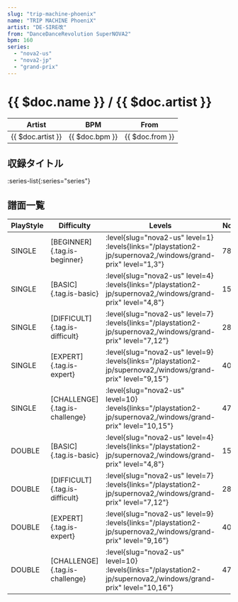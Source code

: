 ```yaml
---
slug: "trip-machine-phoenix"
name: "TRIP MACHINE PhoeniX"
artist: "DE-SIRE改"
from: "DanceDanceRevolution SuperNOVA2"
bpm: 160
series:
  - "nova2-us"
  - "nova2-jp"
  - "grand-prix"
---
```


# {{ $doc.name }} / {{ $doc.artist }}

|Artist|BPM|From|
|------|---|----|
|{{ $doc.artist }}|{{ $doc.bpm }}|{{ $doc.from }}|

## 収録タイトル

:series-list{:series="series"}

## 譜面一覧

|PlayStyle|Difficulty|Levels|Notes|Movie|
|---------|----------|------|-----|-----|
|SINGLE|[BEGINNER]{.tag.is-beginner}|<div class="field is-grouped is-grouped-multiline"> :level{slug="nova2-us" level=1}  :levels{links="/playstation2-jp/supernova2,/windows/grand-prix" level="1,3"}</div>|78/0||
|SINGLE|[BASIC]{.tag.is-basic}|<div class="field is-grouped is-grouped-multiline"> :level{slug="nova2-us" level=4}  :levels{links="/playstation2-jp/supernova2,/windows/grand-prix" level="4,8"}</div>|159/1||
|SINGLE|[DIFFICULT]{.tag.is-difficult}|<div class="field is-grouped is-grouped-multiline"> :level{slug="nova2-us" level=7}  :levels{links="/playstation2-jp/supernova2,/windows/grand-prix" level="7,12"}</div>|283/1||
|SINGLE|[EXPERT]{.tag.is-expert}|<div class="field is-grouped is-grouped-multiline"> :level{slug="nova2-us" level=9}  :levels{links="/playstation2-jp/supernova2,/windows/grand-prix" level="9,15"}</div>|403/1||
|SINGLE|[CHALLENGE]{.tag.is-challenge}|<div class="field is-grouped is-grouped-multiline"> :level{slug="nova2-us" level=10}  :levels{links="/playstation2-jp/supernova2,/windows/grand-prix" level="10,15"}</div>|475/1||
|DOUBLE|[BASIC]{.tag.is-basic}|<div class="field is-grouped is-grouped-multiline"> :level{slug="nova2-us" level=4}  :levels{links="/playstation2-jp/supernova2,/windows/grand-prix" level="4,8"}</div>|159/1||
|DOUBLE|[DIFFICULT]{.tag.is-difficult}|<div class="field is-grouped is-grouped-multiline"> :level{slug="nova2-us" level=7}  :levels{links="/playstation2-jp/supernova2,/windows/grand-prix" level="7,12"}</div>|283/1||
|DOUBLE|[EXPERT]{.tag.is-expert}|<div class="field is-grouped is-grouped-multiline"> :level{slug="nova2-us" level=9}  :levels{links="/playstation2-jp/supernova2,/windows/grand-prix" level="9,16"}</div>|403/1||
|DOUBLE|[CHALLENGE]{.tag.is-challenge}|<div class="field is-grouped is-grouped-multiline"> :level{slug="nova2-us" level=10}  :levels{links="/playstation2-jp/supernova2,/windows/grand-prix" level="10,16"}</div>|477/1||
